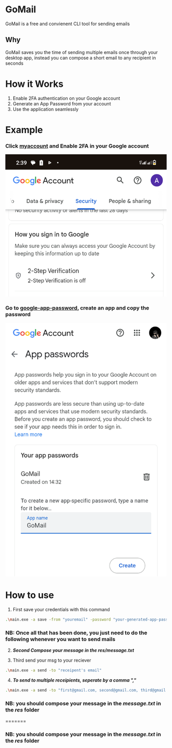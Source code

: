 # GoMail
GoMail is a free and convienent CLI tool for sending emails

## Why
GoMail saves you the time of sending multiple emails once through your desktop app, instead you can compose a short email to any recipient in seconds

# How it Works
1. Enable 2FA authentication on your Google account
2. Generate an App Password from your account
3. Use the application seamlessly

# Example
### Click [myaccount](https://myaccount.google.com) and Enable 2FA in your Google account
![screenshot](assets/first.png)

### Go to [google-app-password](https://myaccount.google.com/apppasswords), create an app and copy the password
![screenshot](assets/second.png)

# How to use
1. First save your credentials with this command
```bash
.\main.exe -a save -from "youremail" -password "your-generated-app-password"
```

### NB: Once all that has been done, you just need to do the following whenever you want to send mails

2. ***Second Compose your message in the res/message.txt***

3. Third send your msg to your reciever
```bash
.\main.exe -a send -to "receipent's email"
```

4. ***To send to multiple receipients, seperate by a comma ","***
```bash
.\main.exe -a send -to "first@gmail.com, second@gmail.com, third@gmail.com"
```

### NB: you should compose your message in the ***message.txt*** in the ***res*** folder
=======
### NB: you should compose your message in the ***message.txt*** in the ***res*** folder

